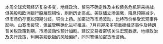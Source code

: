 本周全球宏观经济复杂多变，地缘政治、贸易不确定性及主权债务危机带来挑战。但美股和欧洲银行股展现韧性，刷新历史高点。美联储立场偏鹰，降息预期减少，但市场仍存宽松预期分歧。铜价上扬。加密货币市场波动，比特币价格受宏观事件影响，山寨币疲软，但监管明确化进程推进。7月将迎来多项重磅经济事件及特朗普关税政策到期，市场波动性预计加剧。建议交易者密切关注宏观数据、地缘政治及央行政策，利用美股欧银的风险偏好，同时警惕加密货币波动。